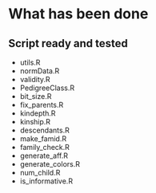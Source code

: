 # What has been done

## Script ready and tested

- utils.R
- normData.R
- validity.R
- PedigreeClass.R
- bit_size.R
- fix_parents.R
- kindepth.R
- kinship.R
- descendants.R
- make_famid.R
- family_check.R
- generate_aff.R
- generate_colors.R
- num_child.R
- is_informative.R